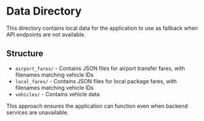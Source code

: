 
# Data Directory

This directory contains local data for the application to use as fallback when API endpoints are not available.

## Structure

- `airport_fares/` - Contains JSON files for airport transfer fares, with filenames matching vehicle IDs
- `local_fares/` - Contains JSON files for local package fares, with filenames matching vehicle IDs
- `vehicles/` - Contains vehicle data 

This approach ensures the application can function even when backend services are unavailable.
